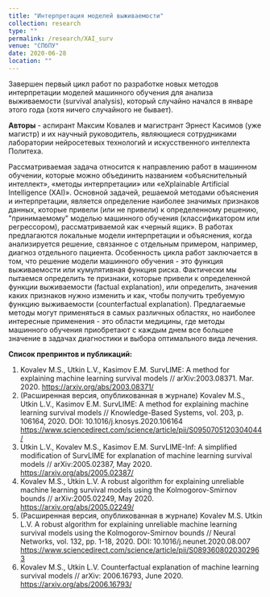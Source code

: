 ```yaml
---
title: "Интерпретация моделей выживаемости"
collection: research
type: ""
permalink: /research/XAI_surv
venue: "СПбПУ"
date: 2020-06-28
location: ""
---
```


Завершен первый цикл работ по разработке новых методов интерпретации моделей машинного обучения для анализа выживаемости (survival analysis), который случайно начался в январе этого года (хотя ничего случайного не бывает). 

**Авторы** - аспирант Максим Ковалев и магистрант Эрнест Касимов (уже магистр) и их научный руководитель, являющиеся сотрудниками лаборатории нейросетевых технологий и искусственного интеллекта Политеха.

Рассматриваемая задача относится к направлению работ в машинном обучении, которые можно объединить названием «объяснительный интеллект», «методы интерпретации» или «eXplainable Artificial Intelligence (XAI)». Основной задачей, решаемой методами объяснения и интерпретации, является определение наиболее значимых признаков данных, которые привели (или не привели) к определенному решению, "принимаемому" моделью машинного обучения (классификатором или регрессором), рассматриваемой как «черный ящик». В работах предлагаются локальные модели интерпретации и объяснения, когда анализируется решение, связанное с отдельным примером, например, диагноз отдельного пациента. Особенность цикла работ заключается в том, что решение модели машинного обучения - это функция выживаемости или кумулятивная функция риска. Фактически мы пытаемся определить те признаки, которые привели к определенной функции выживаемости (factual explanation), или определить, значения каких признаков нужно изменить и как, чтобы получить требуемую функцию выживаемости (counterfactual explanation). Предлагаемые методы могут применяться в самых различных областях, но наиболее интересные применения - это области медицины, где методы машинного обучения приобретают с каждым днем все большее значение в задачах диагностики и выбора оптимального вида лечения.

**Список препринтов и публикаций:**

1. Kovalev M.S., Utkin L.V., Kasimov E.M. SurvLIME: A method for explaining machine learning survival models // arXiv:2003.08371. Mar. 2020.  <https://arxiv.org/abs/2003.08371/>
2. (Расширенная версия, опубликованная в журнале) Kovalev M.S., Utkin L.V., Kasimov E.M. SurvLIME: A method for explaining machine learning survival models // Knowledge-Based Systems, vol. 203, p. 106164, 2020. DOI: 10.1016/j.knosys.2020.106164  <https://www.sciencedirect.com/science/article/pii/S0950705120304044/>
3. Utkin L.V., Kovalev M.S., Kasimov E.M. SurvLIME-Inf: A simplified modification of SurvLIME for explanation of machine learning survival models // arXiv:2005.02387, May 2020. <https://arxiv.org/abs/2005.02387/>
4. Kovalev M.S., Utkin L.V. A robust algorithm for explaining unreliable machine learning survival models using the Kolmogorov-Smirnov bounds // arXiv:2005.02249, May 2020. <https://arxiv.org/abs/2005.02249/>
5. (Расширенная версия, опубликованная в журнале) Kovalev M.S. Utkin L.V. A robust algorithm for explaining unreliable machine learning survival models using the Kolmogorov-Smirnov bounds // Neural Networks, vol. 132, pp. 1-18, 2020. DOI: 10.1016/j.neunet.2020.08.007 https://www.sciencedirect.com/science/article/pii/S0893608020302963
6. Kovalev M.S., Utkin L.V. Counterfactual explanation of machine learning survival models // arXiv: 2006.16793, June 2020. <https://arxiv.org/abs/2006.16793/>

